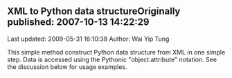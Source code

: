 ## XML to Python data structureOriginally published: 2007-10-13 14:22:29 
Last updated: 2009-05-31 16:10:38 
Author: Wai Yip Tung 
 
This simple method construct Python data structure from XML in one simple step. Data is accessed using the Pythonic "object.attribute" notation. See the discussion below for usage examples.